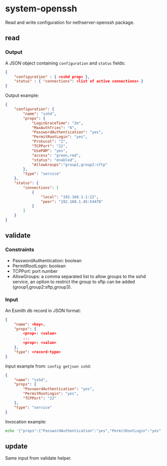# system-openssh

Read and write configuration for nethserver-openssh package.

## read

### Output

A JSON object containing `configuration` and `status` fields:
```json
{
    "configuration" : { <sshd prop> },
    "status" : { "connections": <list of active connections> }
}
```

Output example:
```json
{
    "configuration": {
        "name": "sshd",
        "props": {
            "LoginGraceTime": "2m",
            "MaxAuthTries": "6",
            "PasswordAuthentication": "yes",
            "PermitRootLogin": "yes",
            "Protocol": "2",
            "TCPPort": "22",
            "UsePAM": "yes",
            "access": "green,red",
            "status": "enabled",
            "AllowGroups":"group1,group2:sftp"
        },
        "type": "service"
    },
    "status": {
        "connections": [
            {
                "local": "192.168.1.1:22",
                "peer": "192.168.1.45:54478"
            }
        ]
    }
}
```

## validate

### Constraints

- PasswordAuthentication: boolean
- PermitRootLogin: boolean
- TCPPort: port number
- AllowGroups: a comma separated list to allow groups to the sshd service, an option to restrict the group to sftp can be added (group1,group2:sftp,group3).

### Input

An Esmith db record in JSON format:
```json
{
    "name": <key>,
    "props": {
        <prop>: <value>
        ...
        <prop>: <value>
    },
    "type": <record-type>
}
```

Input example from: `config getjson sshd`:
```json
{
    "name": "sshd",
    "props": {
        "PasswordAuthentication": "yes",
        "PermitRootLogin": "yes",
        "TCPPort": "22"
    },
    "type": "service"
}
```

Invocation example:
```bash
echo '{"props":{"PasswordAuthentication":"yes","PermitRootLogin":"yes","TCPPort":"22"},"name":"sshd","type":"service"}' | ./validate
```

## update

Same input from validate helper.
